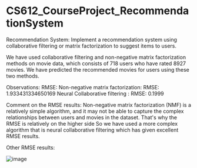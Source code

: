 # CS612_CourseProject_RecommendationSystem
Recommendation System: Implement a recommendation system using collaborative filtering or matrix factorization to suggest items to users.

We have used collaborative filtering and non-negative matrix factorization methods on movie data, which consists of 718 users who have rated 8927 movies. We have predicted the recommended movies for users using these two methods.

Observations:
RMSE:
Non-negative matrix factorization: RMSE: 1.933431334650169
Neural Collaborative filtering : RMSE: 0.1999

Comment on the RMSE results:
Non-negative matrix factorization (NMF) is a relatively simple algorithm, and it may not be able to capture the complex relationships between users and movies in the dataset. That's why the RMSE is relatively on the higher side So we have used a more complex algorithm that is neural collaborative filtering which has given excellent RMSE results.

Other RMSE results:

![image](https://github.com/anjalicse001/CS612_CourseProject_RecommendationSystem/assets/26187367/50d514cf-1cba-4743-8679-a1a4588b735a)









